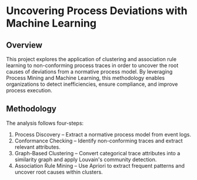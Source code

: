 # Uncovering Process Deviations with Machine Learning

## Overview
This project explores the application of clustering and association rule learning to non-conforming process traces in order to uncover the root causes of deviations from a normative process model. By leveraging Process Mining and Machine Learning, this methodology enables organizations to detect inefficiencies, ensure compliance, and improve process execution.

## Methodology
The analysis follows four-steps:

1. Process Discovery – Extract a normative process model from event logs.
2. Conformance Checking – Identify non-conforming traces and extract relevant attributes.
3. Graph-Based Clustering – Convert categorical trace attributes into a similarity graph and apply Louvain's community detection.
4. Association Rule Mining – Use Apriori to extract frequent patterns and uncover root causes within clusters.
